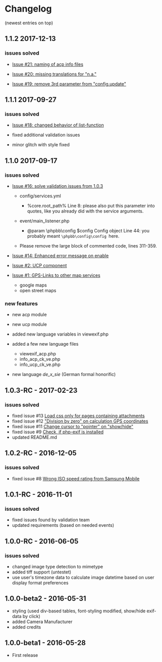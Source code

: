 # Changelog

(newest entries on top)

## 1.1.2 2017-12-13
### issues solved

- [Issue #21: naming of acp info files](https://github.com/canonknipser/viewexif/issues/21)

- [Issue #20: missing translations for "n.a."](https://github.com/canonknipser/viewexif/issues/20)

- [Issue #19: remove 3rd parameter from "config.update"](https://github.com/canonknipser/viewexif/issues/19)


## 1.1.1 2017-09-27
### issues solved

- [Issue #18: changed behavior of list-function](https://github.com/canonknipser/viewexif/issues/18)

- fixed additional validation issues

- minor glitch with style fixed



## 1.1.0 2017-09-17
### issues solved

- [Issue #16: solve validation issues from 1.0.3](https://github.com/canonknipser/viewexif/issues/16)

	-  config/services.yml
		- %core.root_path%
		Line 8: please also put this parameter into quotes, like you already did with the service arguments.

	- event/main_listener.php
		* @param \phpbb\config	$config		Config object
		Line 44: you probably meant `\phpbb\config\config `here.

	- Please remove the  large block of commented code, lines 311-359.
- [Issue #14: Enhanced error message on enable](https://github.com/canonknipser/viewexif/issues/14)

- [Issue #2: UCP component](https://github.com/canonknipser/viewexif/issues/2)

- [Issue #1: GPS-Links to other map services](https://github.com/canonknipser/viewexif/issues/1)

	- google maps
	- open street maps

### new features


- new acp module
- new ucp module
- added new language variables in viewexif.php
- added a few new language files

	- viewexif_acp.php
	- info_acp_ck_ve.php
	- info_ucp_ck_ve.php

- new language *de_x_sie* (German formal honorific)

## 1.0.3-RC - 2017-02-23
### issues solved

- fixed issue #13 [Load css only for pages containing attachments](https://github.com/canonknipser/viewexif/issues/13)
- fixed issue #12 ["Division by zero" on calculation GPS coordinates](https://github.com/canonknipser/viewexif/issues/12)
- fixed issue #11 [Change cursor to "pointer" on "show/hide"](https://github.com/canonknipser/viewexif/issues/11)
- fixed issue #9 [Check, if php-exif is installed](https://github.com/canonknipser/viewexif/issues/9)
- updated README.md

## 1.0.2-RC - 2016-12-05
### issues solved

- fixed issue #8 [Wrong ISO speed rating from Samsung Mobile](https://github.com/canonknipser/viewexif/issues/8)

## 1.0.1-RC - 2016-11-01
### issues solved

- fixed issues found by validation team
- updated requirements (based on needed events)

## 1.0.0-RC - 2016-06-05
### issues solved


- changed image type detection to mimetype
- added tiff support (untestet)
- use user's timezone data to calculate image datetime based on user display format preferences

## 1.0.0-beta2 - 2016-05-31

- styling (used div-based tables, font-styling modified, show/hide exif-data by click)
- added Camera Manufacturer
- added credits

## 1.0.0-beta1 - 2016-05-28

- First release

